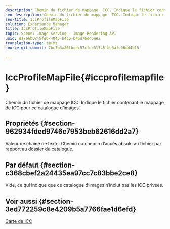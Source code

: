```yaml
---
description: Chemin du fichier de mappage  ICC. Indique le fichier contenant le mappage de  ICC pour ce catalogue d’images.
seo-description: Chemin du fichier de mappage  ICC. Indique le fichier contenant le mappage de  ICC pour ce catalogue d’images.
seo-title: IccProfileMapFile
solution: Experience Manager
title: IccProfileMapFile
topic: Scene7 Image Serving - Image Rendering API
uuid: da7e6b02-8fe6-4045-b4c5-b46d7bdd6ee2
translation-type: tm+mt
source-git-commit: 7bc7b3a86fbcdc57cfdc31745fae3afc06e44b15

---
```



# IccProfileMapFile{#iccprofilemapfile}

Chemin du fichier de mappage  ICC. Indique le fichier contenant le mappage de  ICC pour ce catalogue d’images.

## Propriétés {#section-962934fded9746c7953beb62616dd2a7}

Valeur de chaîne de texte. Chemin ou chemin d’accès absolu au fichier par rapport au dossier du catalogue.

## Par défaut {#section-c368cbef2a24435ea97cc7c83bbe2ce8}

Vide, ce qui indique que ce catalogue d’images n’inclut pas les  ICC privées.

## Voir aussi {#section-3ed772259c8e4209b5a7766fae1d6efd}

[Carte de  ICC](../../../../../is-api/image-catalog/image-serving-api-ref/c-image-catalog-reference/c-icc-profile-map-reference/c-icc-profile-map-reference.md#concept-57b9148ce55249cd825cb7ee19ed057c)
